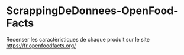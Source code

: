 # ScrappingDeDonnees-OpenFood-Facts
Recenser les caractèristiques de chaque produit sur le site https://fr.openfoodfacts.org/
